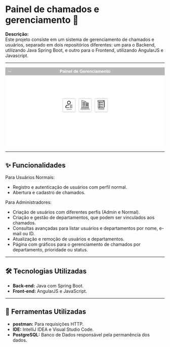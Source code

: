 # Painel de chamados e gerenciamento 🤖

**Descrição:**  
Este projeto consiste em um sistema de gerenciamento de chamados e usuários, separado em dois repositórios diferentes: um para o Backend, utilizando Java Spring Boot, e outro para o Frontend, utilizando AngularJS e Javascript.

---

![Tela Principal do Projeto](./src/main/resources/img/1.png)



---

## ✨ Funcionalidades

Para Usuários Normais:
- Registro e autenticação de usuários com perfil normal.
- Abertura e cadastro de chamados.

Para Administradores:
- Criação de usuários com diferentes perfis (Admin e Normal).
- Criação e gestão de departamentos, que podem ser vinculados aos chamados.
- Consultas avançadas para listar usuários e departamentos por nome, e-mail ou ID.
- Atualização e remoção de usuários e departamentos.
- Página com gráficos para o gerenciamento de chamados por departamento, prioridade ou status.

---

## 🛠️ Tecnologias Utilizadas

- **Back-end:** Java com Spring Boot.  
- **Front-end:** AngularJS e JavaScript.  

---

## 🔧 Ferramentas Utilizadas

- **postman:** Para requisições HTTP.  
- **IDE:** IntelliJ IDEA e Visual Studio Code.
- **PostgreSQL:** Banco de Dados responsável pela permanência dos dados.  




